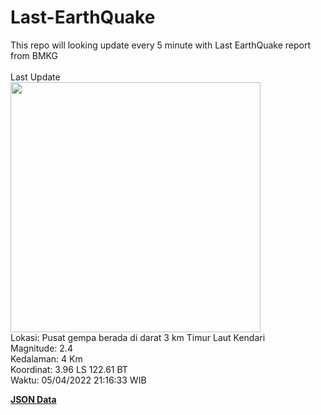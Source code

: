 # Last-EarthQuake
This repo will looking update every 5 minute with Last EarthQuake report from BMKG
<br>
<br>
Last Update
<br>
<img src="https://ews.bmkg.go.id/TEWS/data/20220405211633.mmi.jpg" width="400"/>
<br>
Lokasi: Pusat gempa berada di darat 3 km Timur Laut Kendari <br>
Magnitude: 2.4 <br>
Kedalaman: 4 Km <br>
Koordinat: 3.96 LS 122.61 BT <br>
Waktu: 05/04/2022 21:16:33 WIB <br>

<a href="./data/data.json">**JSON Data**</a>
